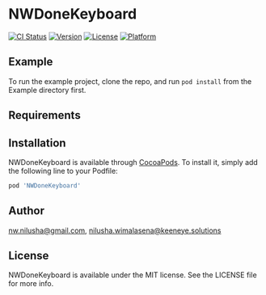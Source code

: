 # NWDoneKeyboard

[![CI Status](https://img.shields.io/travis/nw.nilusha@gmail.com/NWDoneKeyboard.svg?style=flat)](https://travis-ci.org/nw.nilusha@gmail.com/NWDoneKeyboard)
[![Version](https://img.shields.io/cocoapods/v/NWDoneKeyboard.svg?style=flat)](https://cocoapods.org/pods/NWDoneKeyboard)
[![License](https://img.shields.io/cocoapods/l/NWDoneKeyboard.svg?style=flat)](https://cocoapods.org/pods/NWDoneKeyboard)
[![Platform](https://img.shields.io/cocoapods/p/NWDoneKeyboard.svg?style=flat)](https://cocoapods.org/pods/NWDoneKeyboard)

## Example

To run the example project, clone the repo, and run `pod install` from the Example directory first.

## Requirements

## Installation

NWDoneKeyboard is available through [CocoaPods](https://cocoapods.org). To install
it, simply add the following line to your Podfile:

```ruby
pod 'NWDoneKeyboard'
```

## Author

nw.nilusha@gmail.com, nilusha.wimalasena@keeneye.solutions

## License

NWDoneKeyboard is available under the MIT license. See the LICENSE file for more info.
